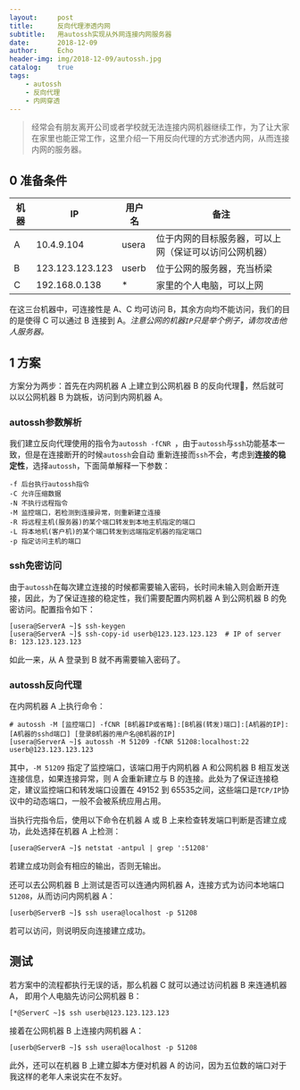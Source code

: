 ```yaml
---
layout:     post
title:      反向代理渗透内网
subtitle:   用autossh实现从外网连接内网服务器
date:       2018-12-09
author:     Echo
header-img: img/2018-12-09/autossh.jpg
catalog:    true
tags:
    - autossh
    - 反向代理
    - 内网穿透
---
```




> 经常会有朋友离开公司或者学校就无法连接内网机器继续工作，为了让大家在家里也能正常工作，这里介绍一下用反向代理的方式渗透内网，从而连接内网的服务器。



## 0 准备条件

| 机器 | IP              | 用户名 | 备注                                                   |
| ---- | --------------- | ------ | ------------------------------------------------------ |
| A    | 10.4.9.104      | usera  | 位于内网的目标服务器，可以上网（保证可以访问公网机器） |
| B    | 123.123.123.123 | userb  | 位于公网的服务器，充当桥梁                             |
| C    | 192.168.0.138   | *      | 家里的个人电脑，可以上网                               |

在这三台机器中，可连接性是 A、C 均可访问 B，其余方向均不能访问，我们的目的是使得 C 可以通过 B 连接到 A。*注意公网的机器`IP`只是举个例子，请勿攻击他人服务器。*

## 1 方案

方案分为两步：首先在内网机器 A 上建立到公网机器 B 的反向代理:rocket:，然后就可以以公网机器 B 为跳板，访问到内网机器 A。

### autossh参数解析

我们建立反向代理使用的指令为`autossh -fCNR `，由于`autossh`与`ssh`功能基本一致，但是在连接断开的时候`autossh`会自动 重新连接而`ssh`不会，考虑到**连接的稳定性**，选择`autossh`，下面简单解释一下参数：

```
-f 后台执行autossh指令
-C 允许压缩数据
-N 不执行远程指令
-M 监控端口，若检测到连接异常，则重新建立连接
-R 将远程主机(服务器)的某个端口转发到本地主机指定的端口
-L 将本地机(客户机)的某个端口转发到远端指定机器的指定端口
-p 指定访问主机的端口
```

### ssh免密访问

由于`autossh`在每次建立连接的时候都需要输入密码，长时间未输入则会断开连接，因此，为了保证连接的稳定性，我们需要配置内网机器 A 到公网机器 B 的免密访问。配置指令如下：

```shell
[usera@ServerA ~]$ ssh-keygen
[usera@ServerA ~]$ ssh-copy-id userb@123.123.123.123  # IP of server B: 123.123.123.123
```

如此一来，从 A 登录到 B 就不再需要输入密码了。

### autossh反向代理

在内网机器 A 上执行命令：

```shell
# autossh -M [监控端口] -fCNR [B机器IP或省略]:[B机器(转发)端口]:[A机器的IP]:[A机器的sshd端口] [登录B机器的用户名@B机器的IP]
[usera@ServerA ~]$ autossh -M 51209 -fCNR 51208:localhost:22 userb@123.123.123.123
```

其中，`-M 51209` 指定了监控端口，该端口用于内网机器 A 和公网机器 B 相互发送连接信息，如果连接异常，则 A 会重新建立与 B 的连接。此处为了保证连接稳定，建议监控端口和转发端口设置在 49152 到  65535之间，这些端口是`TCP/IP`协议中的动态端口，一般不会被系统应用占用。

当执行完指令后，使用以下命令在机器 A 或 B 上来检查转发端口判断是否建立成功，此处选择在机器 A 上检测：

```shell
[usera@ServerA ~]$ netstat -antpul | grep ':51208'
```

若建立成功则会有相应的输出，否则无输出。

还可以去公网机器 B 上测试是否可以连通内网机器 A，连接方式为访问本地端口 `51208`，从而访问内网机器 A：

```shell
[userb@ServerB ~]$ ssh usera@localhost -p 51208
```

若可以访问，则说明反向连接建立成功。

## 测试

若方案中的流程都执行无误的话，那么机器 C 就可以通过访问机器 B 来连通机器 A， 即用个人电脑先访问公网机器 B：

```shell
[*@ServerC ~]$ ssh userb@123.123.123.123
```

接着在公网机器 B 上连接内网机器 A：

```shell
[userb@ServerB ~]$ ssh usera@localhost -p 51208
```

此外，还可以在机器 B 上建立脚本方便对机器 A 的访问，因为五位数的端口对于我这样的老年人来说实在不友好。